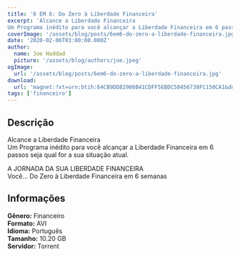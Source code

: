 ```yaml
---
title: '6 EM 6: Do Zero à Liberdade Financeira'
excerpt: 'Alcance a Liberdade Financeira 
Um Programa inédito para você alcançar a Liberdade Financeira em 6 passos seja qual for a sua situação atual.  A JORNADA DA SUA LIBERDADE FINANCEIRA  Você… Do Zero à Liberdade Financeira em 6 semanas Informações   Gênero:</st'
coverImage: '/assets/blog/posts/6em6-do-zero-a-liberdade-financeira.jpg'
date: '2020-02-06T03:00:00.000Z'
author:
  name: Joe Haddad
  picture: '/assets/blog/authors/joe.jpeg'
ogImage:
  url: '/assets/blog/posts/6em6-do-zero-a-liberdade-financeira.jpg'
download:
  url: 'magnet:?xt=urn:btih:64CB9DD82986B41CDFF5EBDC50456738FC150CA1&dn=6EM6&tr=udp%3a%2f%2ftracker.openbittorrent.com%3a1337%2fannounce&tr=udp%3a%2f%2ftracker.opentrackr.org%3a1337%2fannounce'
tags: ['financeiro']
---
```

<h2>Descrição</h2>
<p></p><p>Alcance a Liberdade Financeira<br/>
Um Programa inédito para você alcançar a Liberdade Financeira em 6 passos seja qual for a sua situação atual.</p><p>A JORNADA DA SUA LIBERDADE FINANCEIRA<br/> Você… Do Zero à Liberdade Financeira em 6 semanas</p><h2>Informações</h2><p><strong>Gênero:</strong> Financeiro<br/><strong>Formato:</strong> AVI<br/><strong>Idioma:</strong> Português<br/><strong>Tamanho:</strong> 10.20 GB<br/><strong>Servidor:</strong> Torrent</p>